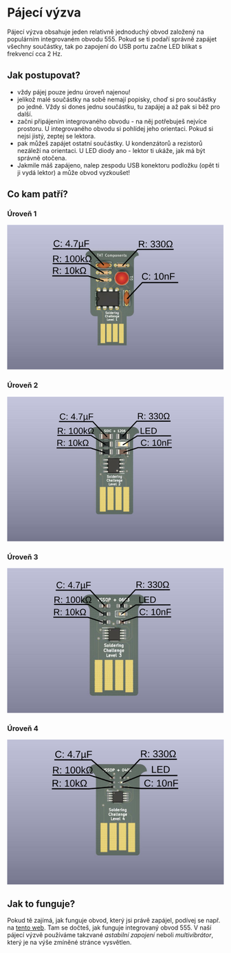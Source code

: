 # Pájecí výzva

Pájecí výzva obsahuje jeden relativně jednoduchý obvod založený na populárním
integrovaném obvodu 555. Pokud se ti podaří správně zapájet všechny součástky, tak po zapojení do USB portu začne LED blikat s frekvencí cca 2 Hz.

## Jak postupovat?

- vždy pájej pouze jednu úroveň najenou!
- jelikož malé součástky na sobě nemají popisky, choď si pro součástky po jedné.
  Vždy si dones jednu součástku, tu zapájej a až pak si běž pro další.
- začni připájením integrovaného obvodu - na něj potřebuješ nejvíce prostoru. U
  integrovaného obvodu si pohlídej jeho orientaci. Pokud si nejsi jistý, zeptej
  se lektora.
- pak můžeš zapájet ostatní součástky. U kondenzátorů a rezistorů nezáleží na
  orientaci. U LED diody ano - lektor ti ukáže, jak má být správně otočena.
- Jakmile máš zapájeno, nalep zespodu USB konektoru podložku (opět ti ji vydá
  lektor) a může obvod vyzkoušet!

## Co kam patří?

### Úroveň 1

![L1](assets/labels-L1.svg)


### Úroveň 2

![L2](assets/labels-L2.svg)

### Úroveň 3

![L3](assets/labels-L3.svg)

### Úroveň 4

![L4](assets/labels-L4.svg)


## Jak to funguje?

Pokud tě zajímá, jak funguje obvod, který jsi právě zapájel, podívej se např. na
[tento web](https://www.mylms.cz/zapojeni-casovace-555/). Tam se dočteš, jak
funguje integrovaný obvod 555. V naší pájecí výzvě používáme takzvané *astabilní
zapojení* neboli *multivíbrátor*, který je na výše zmíněné stránce vysvětlen.
